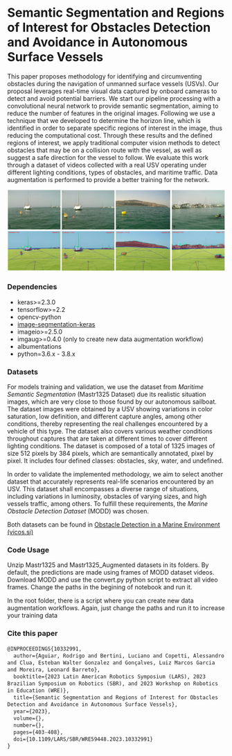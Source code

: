 # Semantic Segmentation and Regions of Interest for Obstacles Detection and Avoidance in Autonomous Surface Vessels

This paper proposes methodology for identifying and circumventing obstacles during the navigation of unmanned surface vessels (USVs). Our proposal leverages real-time visual data captured by onboard cameras to detect and avoid potential barriers. We start our pipeline processing with a convolutional neural network to provide semantic segmentation, aiming to reduce the number of features in the original images. Following we use a technique that we developed to determine the horizon line, which is identified in order to separate specific regions of interest in the image, thus reducing the computational cost. Through these results and the defined regions of interest, we apply traditional computer vision methods to detect obstacles that may be on a collision route with the vessel, as well as suggest a safe direction for the vessel to follow. We evaluate this work through a dataset of videos collected with a real USV operating under different lighting conditions, types of obstacles, and maritime traffic. Data augmentation is performed to provide a better training for the network. 

![results](image_results.png)

### Dependencies
- keras>=2.3.0
- tensorflow>=2.2
- opencv-python
- [image-segmentation-keras](https://github.com/divamgupta/image-segmentation-keras)
- imageio>=2.5.0
- imgaug>=0.4.0 (only to create new data augmentation workflow)
- albumentations
- python=3.6.x - 3.8.x


### Datasets

For models training and validation, we use the dataset from *Maritime Semantic Segmentation* (Mastr1325 Dataset) due its realistic situation images, which are very close to those found by our autonomous sailboat. The dataset images were obtained by a USV showing variations in color saturation, low definition, and different capture angles, among other conditions, thereby representing the real challenges encountered by a vehicle of this type. The dataset also covers various weather conditions throughout captures  that are taken at different times to cover different lighting conditions. The dataset is composed of a total of 1325 images of size 512 pixels by 384 pixels, which are semantically annotated, pixel by pixel. It includes four defined classes: obstacles, sky, water, and undefined. 

In order to validate the implemented methodology, we aim to select another dataset that accurately represents real-life scenarios encountered by an USV. This dataset shall encompasses a diverse range of situations, including variations in luminosity, obstacles of varying sizes, and high vessels traffic, among others. To fulfill these requirements, the *Marine Obstacle Detection Dataset* (MODD) was chosen. 

Both datasets can be found in [Obstacle Detection in a Marine Environment (vicos.si)](https://box.vicos.si/borja/viamaro/index.html)

### Code Usage
Unzip Mastr1325 and Mastr1325_Augmented datasets in its folders. By default, the predictions are made using frames of MODD dataset videos. Download MODD and use the convert.py python script to extract all video frames. Change the paths in the begining of notebook and run it.

In the root folder, there is a script where you can create new data augmentation workflows. Again, just change the paths and run it to increase your training data

### Cite this paper

```
@INPROCEEDINGS{10332991,
  author={Aguiar, Rodrigo and Bertini, Luciano and Copetti, Alessandro and Clua, Esteban Walter Gonzalez and Gonçalves, Luiz Marcos Garcia and Moreira, Leonard Barreto},
  booktitle={2023 Latin American Robotics Symposium (LARS), 2023 Brazilian Symposium on Robotics (SBR), and 2023 Workshop on Robotics in Education (WRE)}, 
  title={Semantic Segmentation and Regions of Interest for Obstacles Detection and Avoidance in Autonomous Surface Vessels}, 
  year={2023},
  volume={},
  number={},
  pages={403-408},
  doi={10.1109/LARS/SBR/WRE59448.2023.10332991}
}

```
